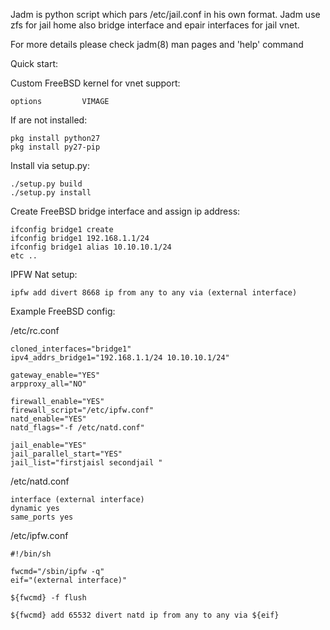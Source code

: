 Jadm is python script which pars /etc/jail.conf in his own format. Jadm use  zfs  for  jail home also bridge interface and epair interfaces for jail vnet.

For more details please check jadm(8) man pages and 'help' command 

Quick start:

Custom FreeBSD kernel for vnet support:

    options         VIMAGE

If are not installed:

    pkg install python27
    pkg install py27-pip

Install via setup.py:

    ./setup.py build
    ./setup.py install

Create FreeBSD bridge interface and assign ip address:

    ifconfig bridge1 create
    ifconfig bridge1 192.168.1.1/24
    ifconfig bridge1 alias 10.10.10.1/24
    etc ..

IPFW Nat setup:

    ipfw add divert 8668 ip from any to any via (external interface)

Example FreeBSD config:

/etc/rc.conf

    cloned_interfaces="bridge1"
    ipv4_addrs_bridge1="192.168.1.1/24 10.10.10.1/24"

    gateway_enable="YES"
    arpproxy_all="NO"

    firewall_enable="YES"
    firewall_script="/etc/ipfw.conf"
    natd_enable="YES"
    natd_flags="-f /etc/natd.conf"

    jail_enable="YES"
    jail_parallel_start="YES"
    jail_list="firstjaisl secondjail "

/etc/natd.conf

    interface (external interface)
    dynamic yes
    same_ports yes

/etc/ipfw.conf
 
    #!/bin/sh

    fwcmd="/sbin/ipfw -q"
    eif="(external interface)"

    ${fwcmd} -f flush

    ${fwcmd} add 65532 divert natd ip from any to any via ${eif}
